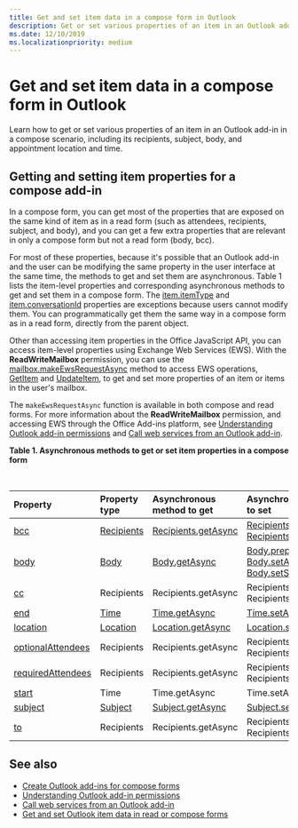 ```yaml
---
title: Get and set item data in a compose form in Outlook
description: Get or set various properties of an item in an Outlook add-in in a compose scenario, including its recipients, subject, body, and appointment location and time.
ms.date: 12/10/2019
ms.localizationpriority: medium
---
```


# Get and set item data in a compose form in Outlook

Learn how to get or set various properties of an item in an Outlook add-in in a compose scenario, including its recipients, subject, body, and appointment location and time.

## Getting and setting item properties for a compose add-in

In a compose form, you can get most of the properties that are exposed on the same kind of item as in a read form (such as attendees, recipients, subject, and body), and you can get a few extra properties that are relevant in only a compose form but not a read form (body, bcc).

For most of these properties, because it's possible that an Outlook add-in and the user can be modifying the same property in the user interface at the same time, the methods to get and set them are asynchronous. Table 1 lists the item-level properties and corresponding asynchronous methods to get and set them in a compose form. The  [item.itemType](/javascript/api/requirement-sets/outlook/preview-requirement-set/office.context.mailbox.item#properties) and [item.conversationId](/javascript/api/requirement-sets/outlook/preview-requirement-set/office.context.mailbox.item#properties) properties are exceptions because users cannot modify them. You can programmatically get them the same way in a compose form as in a read form, directly from the parent object.

Other than accessing item properties in the Office JavaScript API, you can access item-level properties using Exchange Web Services (EWS). With the **ReadWriteMailbox** permission, you can use the [mailbox.makeEwsRequestAsync](/javascript/api/requirement-sets/outlook/preview-requirement-set/office.context.mailbox#methods) method to access EWS operations, [GetItem](/exchange/client-developer/web-service-reference/getitem-operation) and [UpdateItem](/exchange/client-developer/web-service-reference/updateitem-operation), to get and set more properties of an item or items in the user's mailbox.

The `makeEwsRequestAsync` function is available in both compose and read forms. For more information about the **ReadWriteMailbox** permission, and accessing EWS through the Office Add-ins platform, see [Understanding Outlook add-in permissions](understanding-outlook-add-in-permissions.md) and [Call web services from an Outlook add-in](web-services.md).

**Table 1. Asynchronous methods to get or set item properties in a compose form**

<br/>

| Property | Property type | Asynchronous method to get | Asynchronous method(s) to set |
|:-----|:-----|:-----|:-----|
|[bcc](/javascript/api/requirement-sets/outlook/preview-requirement-set/office.context.mailbox.item#properties)|[Recipients](/javascript/api/outlook/office.recipients)|[Recipients.getAsync](/javascript/api/outlook/office.recipients#outlook-office-recipients-getasync-member(1))|[Recipients.addAsync](/javascript/api/outlook/office.recipients#outlook-office-recipients-addasync-member(1)), [Recipients.setAsync](/javascript/api/outlook/office.recipients#outlook-office-recipients-setasync-member(1))|
|[body](/javascript/api/requirement-sets/outlook/preview-requirement-set/office.context.mailbox.item#properties)|[Body](/javascript/api/outlook/office.body)|[Body.getAsync](/javascript/api/outlook/office.body#outlook-office-body-getasync-member(1))|[Body.prependAsync](/javascript/api/outlook/office.body#outlook-office-body-prependasync-member(1)), [Body.setAsync](/javascript/api/outlook/office.body#outlook-office-body-setasync-member(1)), [Body.setSelectedDataAsync](/javascript/api/outlook/office.body#outlook-office-body-setselecteddataasync-member(1))|
|[cc](/javascript/api/requirement-sets/outlook/preview-requirement-set/office.context.mailbox.item#properties)|Recipients|Recipients.getAsync|Recipients.addAsync Recipients.setAsync|
|[end](/javascript/api/requirement-sets/outlook/preview-requirement-set/office.context.mailbox.item#properties)|[Time](/javascript/api/outlook/office.time)|[Time.getAsync](/javascript/api/outlook/office.time#outlook-office-time-getasync-member(1))|[Time.setAsync](/javascript/api/outlook/office.time#outlook-office-time-setasync-member(1))|
|[location](/javascript/api/requirement-sets/outlook/preview-requirement-set/office.context.mailbox.item#properties)|[Location](/javascript/api/outlook/office.location)|[Location.getAsync](/javascript/api/outlook/office.location#outlook-office-location-getasync-member(1))|[Location.setAsync](/javascript/api/outlook/office.location#outlook-office-location-setasync-member(1))|
|[optionalAttendees](/javascript/api/requirement-sets/outlook/preview-requirement-set/office.context.mailbox.item#properties)|Recipients|Recipients.getAsync|Recipients.addAsync Recipients.setAsync|
|[requiredAttendees](/javascript/api/requirement-sets/outlook/preview-requirement-set/office.context.mailbox.item#properties)|Recipients|Recipients.getAsync|Recipients.addAsync Recipients.setAsync|
|[start](/javascript/api/requirement-sets/outlook/preview-requirement-set/office.context.mailbox.item#properties)|Time|Time.getAsync|Time.setAsync|
|[subject](/javascript/api/requirement-sets/outlook/preview-requirement-set/office.context.mailbox.item#properties)|[Subject](/javascript/api/outlook/office.subject)|[Subject.getAsync](/javascript/api/outlook/office.subject#outlook-office-subject-getasync-member(1))|[Subject.setAsync](/javascript/api/outlook/office.subject#outlook-office-subject-setasync-member(1))|
|[to](/javascript/api/requirement-sets/outlook/preview-requirement-set/office.context.mailbox.item#properties)|Recipients|Recipients.getAsync|Recipients.addAsync Recipients.setAsync|

## See also

- [Create Outlook add-ins for compose forms](compose-scenario.md)
- [Understanding Outlook add-in permissions](understanding-outlook-add-in-permissions.md)
- [Call web services from an Outlook add-in](web-services.md)
- [Get and set Outlook item data in read or compose forms](item-data.md)
